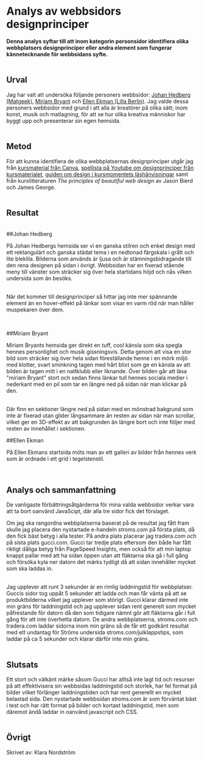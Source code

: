 Analys av webbsidors designprinciper
=======================

__Denna analys syftar till att inom kategorin personsidor identifiera olika webbplatsers designprinciper eller andra element som fungerar kännetecknande för webbsidans syfte.__  
<br>

Urval
-----------------------

Jag har valt att undersöka följande personers webbsidor: [Johan Hedberg (Matgeek)](https://matgeek.se/), [Miriam Bryant](https://www.miriambryantofficial.com/) och [Ellen Ekman (Lilla Berlin)](http://ellenekman.se/). Jag valde dessa personers webbsidor med grund i att alla är kreatörer på olika sätt; inom konst, musik och matlagning, för att se hur olika kreativa människor har byggt upp och presenterar sin egen hemsida.  
<br>

Metod
-----------------------

För att kunna identifiera de olika webbplatsernas designprinciper utgår jag från [kursmaterial från Canva](https://www.canva.com/learn/design-elements-principles/), [spellista på Youtube om designprinciper från kursmaterialet](https://www.youtube.com/playlist?list=PLKtP9l5q3ce-oz7aoBkk-oEn4xzGbtqxU), [guiden om design i kursmomentets läshänvisningar](https://dbwebb.se/guide/design-med-html5-och-css3/design) samt från kurslitteraturen *The principles of beautiful web design* av Jason Bierd och James George.  
<br>

Resultat
-----------------------
<br>
##Johan Hedberg

På Johan Hedbergs hemsida ser vi en ganska stilren och enkel design med ett rektangulärt och ganska städat tema i en nedtonad färgskala i grått och lite bleklila. Bilderna som används är ljusa och är stämningsbidragande till den rena designen på sidan i övrigt. Webbsidan har en fixerad stående meny till vänster som sträcker sig över hela startidans höjd och nås vilken undersida som än besöks.   
<br>

När det kommer till designprinciper så hittar jag inte mer spännande element än en hover-effekt på länkar som visar en varm röd när man håller muspekaren över dem.

<br>

##Miriam Bryant

Miriam Bryants hemsida ger direkt en tuff, cool känsla som ska spegla hennes personlighet och musik gissningsvis. Detta genom att visa en stor bild som sträcker sig över hela sidan föreställande henne i en mörk miljö med klotter, svart sminkning tagen med hårt blixt som ge en känsla av att bilden är tagen mitt i en nattklubb eller liknande. Över bilden går att läsa "miriam Bryant" stort och sedan finns länkar tull hennes sociala medier i nederkant med en pil som tar en längre ned på sidan när man klickar på den.   

<br>
Där finn en sektioner längre ned på sidan med en mönstrad bakgrund som inte är fixerad utan glider långsammare än resten av sidan när man scrollar, vilket ger en 3D-effekt av att bakgrunden än längre bort och inte följer med resten av innehållet i sektionen.  
<br>

##Ellen Ekman

På Ellen Ekmans startsida möts man av ett galleri av bilder från hennes verk som är ordnade i ett grid i tegelstenstil.
<br>

<br>

Analys och sammanfattning
-----------------------
De vanligaste förbättringsåtgärderna för mina valda webbsidor verkar vara att ta bort oanvänd JavaScipt, där alla tre sidor fick det förslaget.


Om jag ska rangordna webbplatserna baserat på de resultat jag fått fram skulle jag placera den nystartade e-handeln stroms.com på första plats, då den fick bäst betyg i alla tester. På andra plats placerar jag tradera.com och på sista plats gucci.com. Gucci tar tredje plats eftersom den både har fått riktigt dåliga betyg från PageSpeed Insights, men också för att min laptop knappt pallar med att ha sidan öppen utan att fläktarna ska gå i full gång och försöka kyla ner datorn det märks tydligt då att sidan innehåller mycket som ska laddas in.  
<br>

Jag upplever att runt 3 sekunder är en rimlig laddningstid för webbplatser. Guccis sidor tog uppåt 5 sekunder att ladda och man får vänta på att se produktbilderna vilket jag upplever som störigt. Gucci klarar därmed inte min gräns för laddningstid och jag upplever sidan rent generelt som mycket påfrestande för datorn då den som tidigare nämnt gör att fläktarna går i full gång för att inte överhetta datorn. De andra webbplatserna, stroms.com och tradera.com laddar sidorna inom min gräns så de får ett godkänt resultat med ett undantag för Ströms undersida stroms.com/julklappstips, som laddar på ca 5 sekunder och klarar därför inte min gräns.  
<br>

Slutsats
-----------------------
Ett stort och välkänt märke såsom Gucci har alltså inte lagt tid och resurser på att effektivisera sin webbsidas laddningstid och storlek, har fel format på bilder vilket förlänger laddningstiden och har rent generellt en mycket belastad sida. Den nystartade webbsidan stroms.com är som förväntat bäst i test och har rätt format på bilder och kortast laddningstid, men som däremot ändå laddar in oanvänd javascript och CSS.  
<br>


Övrigt
-----------------------

Skrivet av: Klara Nordström <br>
